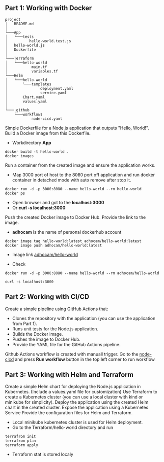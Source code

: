 ## Part 1: Working with Docker
```
project
│   README.md
│
└───App
│   └───tests
│          hello-world.test.js   
│   hello-world.js
│   Dockerfile
│   
└───Terraform
│   └───hello-world
│           main.tf
│           variables.tf      
└───Helm
│   └───hello-world
│       └───templates
│               deployment.yaml
│               service.yaml
│       Chart.yaml
│       values.yaml
│       
└───.github
    └───workflows
            node-cicd.yaml
```

Simple Dockerfile for a Node.js application that outputs "Hello, World!".
Build a Docker image from this Dockerfile. 
- Workdirectory **App**
```
docker build -t hello-world .
docker images
```

Run a container from the created image and ensure the application works.
- Map 3000 port of host to the 8080 port off application and run docker container in detached mode with auto remove after stop it.

```
docker run -d -p 3000:8080 --name hello-world --rm hello-world
docker ps
```
- Open browser and got to the **localhost:3000**
- Or **curl -s localhost:3000**

Push the created Docker image to Docker Hub. Provide the link to the image.
- **adhocam** is the name of personal dockerhub account

```
docker image tag hello-world:latest adhocam/hello-world:latest
docker image push adhocam/hello-world:latest
```
- Image link [adhocam/hello-world](https://hub.docker.com/repository/docker/adhocam/hello-world/general)

- Check
```
docker run -d -p 3000:8080 --name hello-world --rm adhocam/hello-world

curl -s localhost:3000
```

## Part 2: Working with CI/CD
Create a simple pipeline using GitHub Actions that:
- Clones the repository with the application (you can use the application from Part 1).
- Runs unit tests for the Node.js application.
- Builds the Docker image.
- Pushes the image to Docker Hub.
- Provide the YAML file for the GitHub Actions pipeline.

Github Actions workflow is created with manuall trigger. Go to the [node-cicd](https://github.com/adhoc-am/dr-devops-test/actions/workflows/node-cicd.yaml) and press **Run workflow** button in the top left corner to run workflow.

## Part 3: Working with Helm and Terraform
Create a simple Helm chart for deploying the Node.js application in Kubernetes.
(Include a values.yaml file for customization)
Use Terraform to create a Kubernetes cluster (you can use a local cluster with kind or minikube for simplicity).
Deploy the application using the created Helm chart in the created cluster.
Expose the application using a Kubernetes Service
Provide the configuration files for Helm and Terraform.

- Local minikube kubernetes cluster is used for Helm deployment.
- Go to the Terraform/hello-world directory and run
```
terrafrom init
terrafrom plan 
terraform apply
```
- Terraform stat is stored localy
